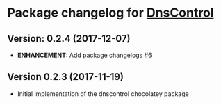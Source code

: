 # Package changelog for [DnsControl](https://chocolatey.org/packages/dnscontrol)

## Version: 0.2.4 (2017-12-07)
- **ENHANCEMENT:** Add package changelogs [#6](https://github.com/AdmiringWorm/chocolatey-packages/issues/6)

## Version 0.2.3 (2017-11-19)
- Initial implementation of the dnscontrol chocolatey package
